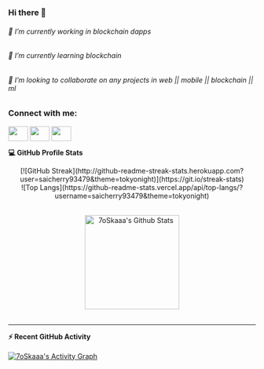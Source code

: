 ### Hi there 👋

###### 🔭 I’m currently working in blockchain dapps
###### 🌱 I’m currently learning blockchain
###### 👯 I’m looking to collaborate on any projects in web || mobile || blockchain || ml




<h3 align="left">Connect with me:</h3>
<p align="left">
<a href="your link" target="blank"><img align="center" src="https://cdn.jsdelivr.net/npm/simple-icons@3.0.1/icons/twitter.svg" alt="" height="30" width="40" /></a>
<a href="https://www.linkedin.com/in/sai-cherry-a59114211/" target="blank"><img align="center" src="https://cdn.jsdelivr.net/npm/simple-icons@3.0.1/icons/linkedin.svg" alt="" height="30" width="40" /></a>
<a href="your link" target="blank"><img align="center" src="https://cdn.jsdelivr.net/npm/simple-icons@3.0.1/icons/instagram.svg" alt="" height="30" width="40" /></a>





<summary><b>💻 GitHub Profile Stats</b></summary>
 <p align="center">
[![GitHub Streak](http://github-readme-streak-stats.herokuapp.com?user=saicherry93479&theme=tokyonight)](https://git.io/streak-stats)
  </br>
![Top Langs](https://github-readme-stats.vercel.app/api/top-langs/?username=saicherry93479&theme=tokyonight)
<br/>
  <br/>
  <p align="center">
    <a href="https://github.com/anuraghazra/github-readme-stats"><img alt="7oSkaaa's Github Stats" src="https://github-readme-stats.vercel.app/api?username=saicherry93479&show_icons=true&count_private=true&theme=algolia" height="192px"/></a>
<br/>
  &nbsp;
	
----

  <summary><b>⚡ Recent GitHub Activity</b></summary>
  <br/>
   <a href="https://github.com/saicherry93479"><img alt="7oSkaaa's Activity Graph" src="https://activity-graph.herokuapp.com/graph?username=saicherry93479&custom_title=saicherry93479's%20Contribution%20Graph&theme=react-dark" /></a>
  <br/>


<br/>
